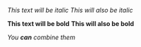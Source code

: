 *This text will be italic*
 _This will also be italic_

**This text will be bold**
 __This will also be bold__

_You **can** combine them_
